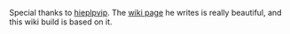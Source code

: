 Special thanks to [hieplpvip](https://github.com/hieplpvip). The [wiki page](https://github.com/hieplpvip/ASUS-ZENBOOK-HACKINTOSH/wiki) he writes is really beautiful, and this wiki build is based on it.